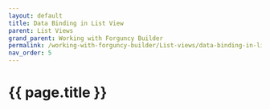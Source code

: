 ```yaml
---
layout: default
title: Data Binding in List View
parent: List Views
grand_parent: Working with Forguncy Builder
permalink: /working-with-forguncy-builder/List-views/data-binding-in-list-view
nav_order: 5
---
```


# {{ page.title }}